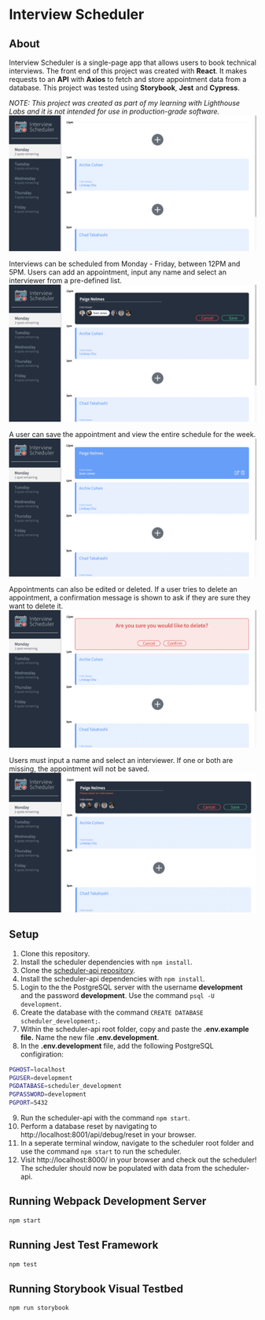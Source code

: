 # Interview Scheduler

## About
Interview Scheduler is a single-page app that allows users to book technical interviews. The front end of this project was created with **React**. It makes requests to an **API** with **Axios** to fetch and store appointment data from a database. This project was tested using **Storybook**, **Jest** and **Cypress**.

*NOTE: This project was created as part of my learning with Lighthouse Labs and it is not intended for use in production-grade software.*
![Scheduler Overview](https://github.com/paigenelmes/scheduler/blob/master/public/images/screenshots/1-scheduler-overview.png)

Interviews can be scheduled from Monday - Friday, between 12PM and 5PM. Users can add an appointment, input any name and select an interviewer from a pre-defined list.
![Scheduler Add](https://github.com/paigenelmes/scheduler/blob/master/public/images/screenshots/2-scheduler-add.png)

A user can save the appointment and view the entire schedule for the week.
![Scheduler Appointments](https://github.com/paigenelmes/scheduler/blob/master/public/images/screenshots/3-scheduler-appointments.png)

Appointments can also be edited or deleted. If a user tries to delete an appointment, a confirmation message is shown to ask if they are sure they want to delete it.
![Scheduler Confirm](https://github.com/paigenelmes/scheduler/blob/master/public/images/screenshots/4-scheduler-confirm.png)

Users must input a name and select an interviewer. If one or both are missing, the appointment will not be saved.
![Scheduler Missing Info](https://github.com/paigenelmes/scheduler/blob/master/public/images/screenshots/5-scheduler-missing-info.png)
## Setup

1. Clone this repository.
2. Install the scheduler dependencies with `npm install`.
3. Clone the [scheduler-api repository](https://github.com/paigenelmes/scheduler-api).
4. Install the scheduler-api dependencies with `npm install`.
5. Login to the the PostgreSQL server with the username **development** and the password **development**. Use the command `psql -U development`.
6. Create the database with the command `CREATE DATABASE scheduler_development;`. 
7. Within the scheduler-api root folder, copy and paste the **.env.example file.** Name the new file **.env.development**.
8. In the **.env.development** file, add the following PostgreSQL configiration: 
```sh
PGHOST=localhost
PGUSER=development
PGDATABASE=scheduler_development
PGPASSWORD=development
PGPORT=5432
```
9. Run the scheduler-api with the command `npm start`.
10. Perform a database reset by navigating to http://localhost:8001/api/debug/reset in your browser.
11. In a seperate terminal window, navigate to the scheduler root folder and use the command `npm start` to run the scheduler.
12. Visit http://localhost:8000/ in your browser and check out the scheduler! The scheduler should now be populated with data from the scheduler-api.
## Running Webpack Development Server

```sh
npm start
```

## Running Jest Test Framework

```sh
npm test
```

## Running Storybook Visual Testbed

```sh
npm run storybook
```
